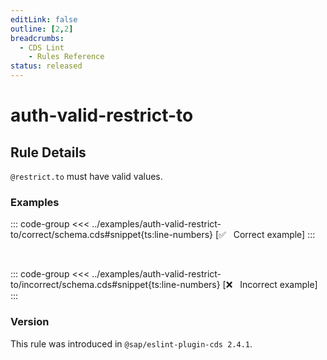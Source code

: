 ```yaml
---
editLink: false
outline: [2,2]
breadcrumbs:
  - CDS Lint
    - Rules Reference
status: released
---
```


<style>
.vp-code {
  overflow-x: hidden !important;
}
</style>

<script setup>
  import PlaygroundBadge from '../../../.vitepress/theme/components/PlaygroundBadge.vue'
</script>

# auth-valid-restrict-to

## Rule Details

`@restrict.to` must have valid values.

### Examples

::: code-group
<<< ../examples/auth-valid-restrict-to/correct/schema.cds#snippet{ts:line-numbers} [✅ &nbsp; Correct example]
:::
<PlaygroundBadge
  name="auth-valid-restrict-to"
  kind="correct"
  :rules="{'@sap/cds/auth-valid-restrict-to': ['warn', 'show']}"
  :files="['schema.cds']"
/>

<br>

::: code-group
<<< ../examples/auth-valid-restrict-to/incorrect/schema.cds#snippet{ts:line-numbers} [❌ &nbsp; Incorrect example]
:::
<PlaygroundBadge
  name="auth-valid-restrict-to"
  kind="incorrect"
  :rules="{'@sap/cds/auth-valid-restrict-to': ['warn', 'show']}"
  :files="['schema.cds']"
/>

### Version
This rule was introduced in `@sap/eslint-plugin-cds 2.4.1`.

<!--
### Resources
[Rule source](https://github.tools.sap/cap/eslint-plugin-cds/tree/main/lib/rules/auth-valid-restrict-to.js)
-->
